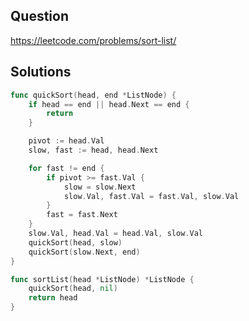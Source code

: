 ## Question

https://leetcode.com/problems/sort-list/

## Solutions

```go
func quickSort(head, end *ListNode) {
	if head == end || head.Next == end {
		return
	}

	pivot := head.Val
	slow, fast := head, head.Next

	for fast != end {
		if pivot >= fast.Val {
			slow = slow.Next
			slow.Val, fast.Val = fast.Val, slow.Val
		}
		fast = fast.Next
	}
	slow.Val, head.Val = head.Val, slow.Val
	quickSort(head, slow)
	quickSort(slow.Next, end)
}

func sortList(head *ListNode) *ListNode {
	quickSort(head, nil)
	return head
}
```
